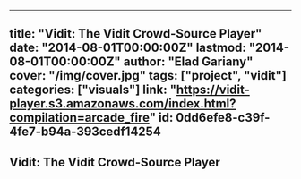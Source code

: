 
---
title: "Vidit: The Vidit Crowd-Source Player"
date: "2014-08-01T00:00:00Z"
lastmod: "2014-08-01T00:00:00Z"
author: "Elad Gariany"
cover: "/img/cover.jpg"
tags: ["project", "vidit"]
categories: ["visuals"]
link: "https://vidit-player.s3.amazonaws.com/index.html?compilation=arcade_fire"
id: 0dd6efe8-c39f-4fe7-b94a-393cedf14254
---

## Vidit: The Vidit Crowd-Source Player

